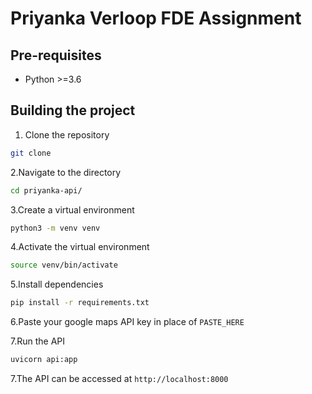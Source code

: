 
# Priyanka Verloop FDE Assignment

## Pre-requisites

- Python >=3.6

## Building the project

1. Clone the repository

```bash
git clone 
```

2.Navigate to the directory

```bash
cd priyanka-api/
```

3.Create a virtual environment

```bash
python3 -m venv venv
```

4.Activate the virtual environment

```bash
source venv/bin/activate
```

5.Install dependencies

```bash
pip install -r requirements.txt
```

6.Paste your google maps API key in place of `PASTE_HERE`

7.Run the API

```bash
uvicorn api:app
```

7.The API can be accessed at `http://localhost:8000`
